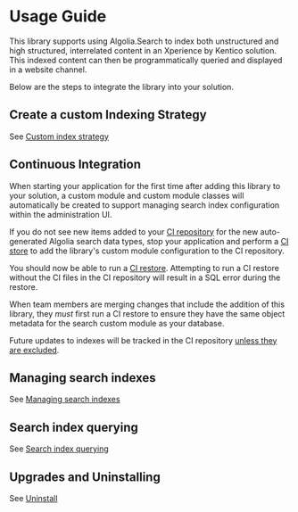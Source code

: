 # Usage Guide

This library supports using Algolia.Search to index both unstructured and high structured, interrelated content in an Xperience by Kentico solution. This indexed content can then be programmatically queried and displayed in a website channel.

Below are the steps to integrate the library into your solution.

## Create a custom Indexing Strategy

See [Custom index strategy](Custom-index-strategy.md)

## Continuous Integration

When starting your application for the first time after adding this library to your solution, a custom module and custom module classes will automatically be created
to support managing search index configuration within the administration UI.

If you do not see new items added to your [CI repository](https://docs.xperience.io/x/FAKQC) for the new auto-generated Algolia search data types, stop your application and perform a [CI store](https://docs.xperience.io/xp/developers-and-admins/ci-cd/continuous-integration#ContinuousIntegration-Storeobjectdatatotherepository) to add the library's custom module configuration to the CI repository.

You should now be able to run a [CI restore](https://docs.xperience.io/xp/developers-and-admins/ci-cd/continuous-integration#ContinuousIntegration-Restorerepositoryfilestothedatabase).
Attempting to run a CI restore without the CI files in the CI repository will result in a SQL error during the restore.

When team members are merging changes that include the addition of this library, they _must_ first run a CI restore to ensure they have the same object metadata for the search custom module as your database.

Future updates to indexes will be tracked in the CI repository [unless they are excluded](https://docs.xperience.io/x/ygAcCQ).

## Managing search indexes

See [Managing search indexes](Managing-Indexes.md)

## Search index querying

See [Search index querying](Search-index-querying.md)

## Upgrades and Uninstalling

See [Uninstall](Uninstall.md)
